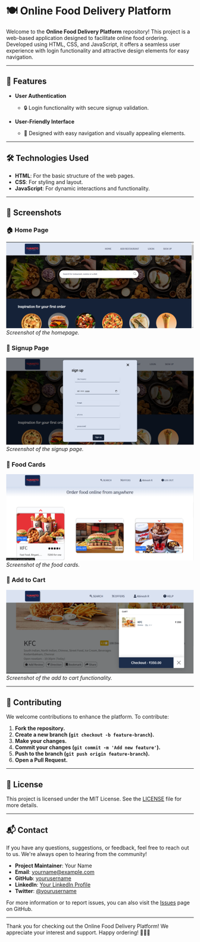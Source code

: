 # 🍽️ Online Food Delivery Platform

Welcome to the **Online Food Delivery Platform** repository! This project is a web-based application designed to facilitate online food ordering. Developed using HTML, CSS, and JavaScript, it offers a seamless user experience with login functionality and attractive design elements for easy navigation.

---

## 🍔 Features

- **User Authentication**
  - 🔒 Login functionality with secure signup validation.
  
- **User-Friendly Interface**
  - 🌟 Designed with easy navigation and visually appealing elements.

---

## 🛠️ Technologies Used

- **HTML**: For the basic structure of the web pages.
- **CSS**: For styling and layout.
- **JavaScript**: For dynamic interactions and functionality.

---

## 📸 Screenshots

### 🏠 Home Page
![Homepage](images/screenshots/home.png)
*Screenshot of the homepage.*

### 🔐 Signup Page
![Signup Page](images/screenshots/signup.png)
*Screenshot of the signup page.*

### 🍲 Food Cards
![Food Cards](images/screenshots/FoodCards.png)
*Screenshot of the food cards.*

### 🛒 Add to Cart
![Add to Cart](images/screenshots/addToCart.png)
*Screenshot of the add to cart functionality.*

---

## 🤝 Contributing

We welcome contributions to enhance the platform. To contribute:

1. **Fork the repository.**
2. **Create a new branch (`git checkout -b feature-branch`).**
3. **Make your changes.**
4. **Commit your changes (`git commit -m 'Add new feature'`).**
5. **Push to the branch (`git push origin feature-branch`).**
6. **Open a Pull Request.**

---

## 📄 License

This project is licensed under the MIT License. See the [LICENSE](LICENSE) file for more details.

---

## 📬 Contact

If you have any questions, suggestions, or feedback, feel free to reach out to us. We're always open to hearing from the community!

- **Project Maintainer**: Your Name
- **Email**: [yourname@example.com](mailto:yourname@example.com)
- **GitHub**: [yourusername](https://github.com/yourusername)
- **LinkedIn**: [Your LinkedIn Profile](https://www.linkedin.com/in/yourprofile/)
- **Twitter**: [@yourusername](https://twitter.com/yourusername)

For more information or to report issues, you can also visit the [Issues](https://github.com/yourusername/food-delivery-platform/issues) page on GitHub.

---

Thank you for checking out the Online Food Delivery Platform! We appreciate your interest and support. Happy ordering! 🍔🍕🍜
